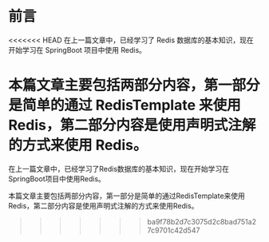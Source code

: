# 前言

<<<<<<< HEAD
在上一篇文章中，已经学习了 Redis 数据库的基本知识，现在开始学习在 SpringBoot 项目中使用 Redis。

本篇文章主要包括两部分内容，第一部分是简单的通过 RedisTemplate 来使用 Redis，第二部分内容是使用声明式注解的方式来使用 Redis。
=======
在上一篇文章中，已经学习了Redis数据库的基本知识，现在开始学习在SpringBoot项目中使用Redis。

本篇文章主要包括两部分内容，第一部分是简单的通过RedisTemplate来使用Redis，第二部分内容是使用声明式注解的方式来使用Redis。
>>>>>>> ba9f78b2d7c3075d2c8bad751a27c9701c42d547

#
